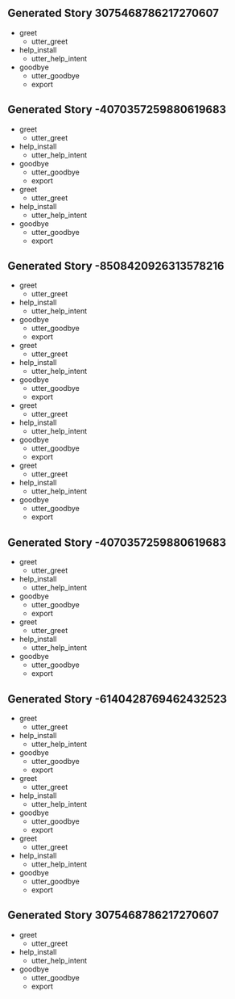 ## Generated Story 3075468786217270607
* greet
    - utter_greet
* help_install
    - utter_help_intent
* goodbye
    - utter_goodbye
    - export

## Generated Story -4070357259880619683
* greet
    - utter_greet
* help_install
    - utter_help_intent
* goodbye
    - utter_goodbye
    - export
* greet
    - utter_greet
* help_install
    - utter_help_intent
* goodbye
    - utter_goodbye
    - export

## Generated Story -8508420926313578216
* greet
    - utter_greet
* help_install
    - utter_help_intent
* goodbye
    - utter_goodbye
    - export
* greet
    - utter_greet
* help_install
    - utter_help_intent
* goodbye
    - utter_goodbye
    - export
* greet
    - utter_greet
* help_install
    - utter_help_intent
* goodbye
    - utter_goodbye
    - export
* greet
    - utter_greet
* help_install
    - utter_help_intent
* goodbye
    - utter_goodbye
    - export

## Generated Story -4070357259880619683
* greet
    - utter_greet
* help_install
    - utter_help_intent
* goodbye
    - utter_goodbye
    - export
* greet
    - utter_greet
* help_install
    - utter_help_intent
* goodbye
    - utter_goodbye
    - export

## Generated Story -6140428769462432523
* greet
    - utter_greet
* help_install
    - utter_help_intent
* goodbye
    - utter_goodbye
    - export
* greet
    - utter_greet
* help_install
    - utter_help_intent
* goodbye
    - utter_goodbye
    - export
* greet
    - utter_greet
* help_install
    - utter_help_intent
* goodbye
    - utter_goodbye
    - export

## Generated Story 3075468786217270607
* greet
    - utter_greet
* help_install
    - utter_help_intent
* goodbye
    - utter_goodbye
    - export

